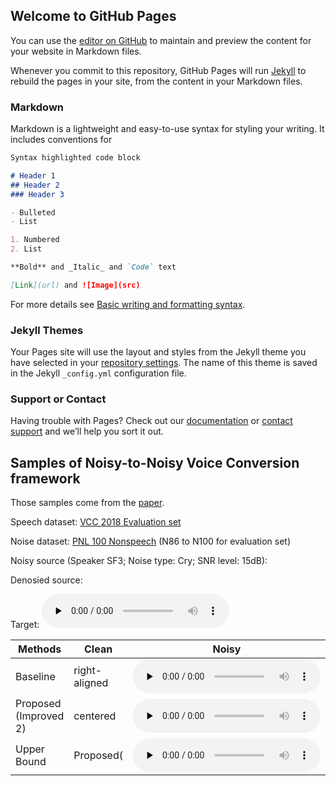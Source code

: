 ## Welcome to GitHub Pages

You can use the [editor on GitHub](https://github.com/xxctm/tmtmp/edit/main/docs/index.md) to maintain and preview the content for your website in Markdown files.

Whenever you commit to this repository, GitHub Pages will run [Jekyll](https://jekyllrb.com/) to rebuild the pages in your site, from the content in your Markdown files.

### Markdown

Markdown is a lightweight and easy-to-use syntax for styling your writing. It includes conventions for

```markdown
Syntax highlighted code block

# Header 1
## Header 2
### Header 3

- Bulleted
- List

1. Numbered
2. List

**Bold** and _Italic_ and `Code` text

[Link](url) and ![Image](src)
```

For more details see [Basic writing and formatting syntax](https://docs.github.com/en/github/writing-on-github/getting-started-with-writing-and-formatting-on-github/basic-writing-and-formatting-syntax).

### Jekyll Themes

Your Pages site will use the layout and styles from the Jekyll theme you have selected in your [repository settings](https://github.com/xxctm/tmtmp/settings/pages). The name of this theme is saved in the Jekyll `_config.yml` configuration file.

### Support or Contact

Having trouble with Pages? Check out our [documentation](https://docs.github.com/categories/github-pages-basics/) or [contact support](https://support.github.com/contact) and we’ll help you sort it out.

## Samples of Noisy-to-Noisy Voice Conversion framework

Those samples come from the [paper](https://arxiv.org/abs/2111.07116).

Speech dataset: [VCC 2018 Evaluation set](https://datashare.ed.ac.uk/handle/10283/3061)

Noise dataset: [PNL 100 Nonspeech](http://web.cse.ohio-state.edu/pnl/corpus/HuNonspeech/HuCorpus.html) (N86 to N100 for evaluation set)

Noisy source (Speaker SF3; Noise type: Cry; SNR level: 15dB):

Denosied source:

Target: <audio id="audio" controls="" preload="none"><source id="wav" src="https://od.lk/s/NTBfMjA5NzQwODZf/TF2_30002.wav"></audio>

 

| Methods             | Clean         | Noisy            |
|---------------------|---------------|------------------|
|Baseline             | right-aligned |   <audio id="audio" controls="" preload="none"><source id="wav" src="https://od.lk/s/NTBfMTk4NjIzODlf/da_15_sf3tf2_30016_n93.wav"></audio>   |
|Proposed (Improved 2)| centered      |   <audio id="audio" controls="" preload="none"><source id="wav" src="https://od.lk/s/NTBfMTk4NjI2MTZf/md_15_sf3tf2_30016_n93.wav"></audio>   |
|Upper Bound          |Proposed(      |   <audio id="audio" controls="" preload="none"><source id="wav" src="https://od.lk/s/NTBfMTk4NjIyNzBf/ca_15_sf3tf2_30016_n93.wav"></audio>   |





